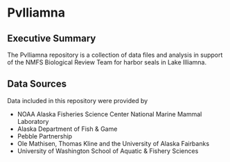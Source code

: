 PvIliamna
=========

Executive Summary
-----------------

The PvIliamna repository is a collection of data files and analysis in support of the NMFS
Biological Review Team for harbor seals in Lake Illiamna.

Data Sources
------------

Data included in this repository were provided by 
* NOAA Alaska Fisheries Science Center National Marine Mammal Laboratory
* Alaska Department of Fish & Game
* Pebble Partnership
* Ole Mathisen, Thomas Kline and the University of Alaska Fairbanks
* University of Washington School of Aquatic & Fishery Sciences

